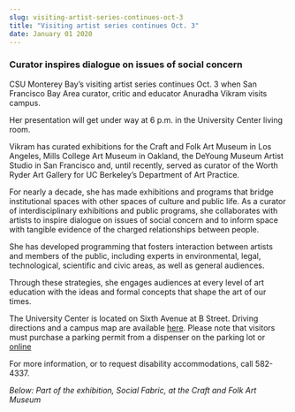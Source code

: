 ```yaml
---
slug: visiting-artist-series-continues-oct-3
title: "Visiting artist series continues Oct. 3"
date: January 01 2020
---
```


 
<h3>Curator inspires dialogue on issues of social concern</h3>
<p>
  CSU Monterey Bay’s visiting artist series continues Oct. 3 when San Francisco
  Bay Area curator, critic and educator Anuradha Vikram visits campus.
</p>
<p>
  Her presentation will get under way at 6 p.m. in the University Center living
  room.
</p>
<p>
  Vikram has curated exhibitions for the Craft and Folk Art Museum in Los
  Angeles, Mills College Art Museum in Oakland, the DeYoung Museum Artist Studio
  in San Francisco and, until recently, served as curator of the Worth Ryder Art
  Gallery for UC Berkeley’s Department of Art Practice.
</p>
<p>
  For nearly a decade, she has made exhibitions and programs that bridge
  institutional spaces with other spaces of culture and public life. As a
  curator of interdisciplinary exhibitions and public programs, she collaborates
  with artists to inspire dialogue on issues of social concern and to inform
  space with tangible evidence of the charged relationships between people.
</p>
<p>
  She has developed programming that fosters interaction between artists and
  members of the public, including experts in environmental, legal,
  technological, scientific and civic areas, as well as general audiences.
</p>
<p>
  Through these strategies, she engages audiences at every level of art
  education with the ideas and formal concepts that shape the art of our times.
</p>
<p>
  The University Center is located on Sixth Avenue at B Street. Driving
  directions and a campus map are available
  <a href="https://csumb.edu/maps">here</a>. Please note that visitors must
  purchase a parking permit from a dispenser on the parking lot or
  <a href="https://store.csumb.edu/products/daily-parking-permit">online</a>
</p>
<p>
  For more information, or to request disability accommodations, call 582-4337.
</p>
<p>
  <em
    >Below: Part of the exhibition, Social Fabric, at the Craft and Folk Art
    Museum</em
  >
</p>
 
